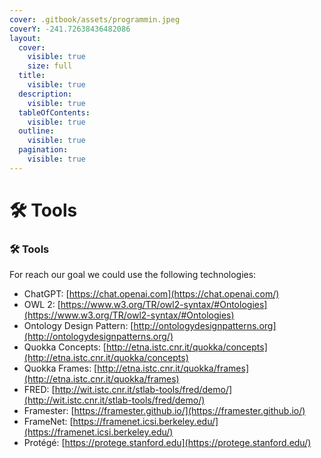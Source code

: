 ```yaml
---
cover: .gitbook/assets/programmin.jpeg
coverY: -241.72638436482086
layout:
  cover:
    visible: true
    size: full
  title:
    visible: true
  description:
    visible: true
  tableOfContents:
    visible: true
  outline:
    visible: true
  pagination:
    visible: true
---
```


# 🛠 Tools

### 🛠️  Tools

For reach our goal we could use the following technologies:

* ChatGPT: [https://chat.openai.com](https://chat.openai.com/)
* OWL 2: [https://www.w3.org/TR/owl2-syntax/#Ontologies](https://www.w3.org/TR/owl2-syntax/#Ontologies)
* Ontology Design Pattern: [http://ontologydesignpatterns.org](http://ontologydesignpatterns.org/)
* Quokka Concepts: [http://etna.istc.cnr.it/quokka/concepts](http://etna.istc.cnr.it/quokka/concepts)
* Quokka Frames: [http://etna.istc.cnr.it/quokka/frames](http://etna.istc.cnr.it/quokka/frames)
* FRED: [http://wit.istc.cnr.it/stlab-tools/fred/demo/](http://wit.istc.cnr.it/stlab-tools/fred/demo/)
* Framester: [https://framester.github.io/](https://framester.github.io/)
* FrameNet: [https://framenet.icsi.berkeley.edu/](https://framenet.icsi.berkeley.edu/)
* Protégé: [https://protege.stanford.edu](https://protege.stanford.edu/)
